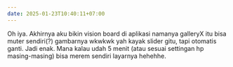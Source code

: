 ```yaml
---
date: 2025-01-23T10:40:11+07:00
---
```

Oh iya. Akhirnya aku bikin vision board di aplikasi namanya galleryX itu bisa muter sendiri(?) gambarnya wkwkwk yah kayak slider gitu, tapi otomatis ganti. Jadi enak. Mana kalau udah 5 menit (atau sesuai settingan hp masing-masing) bisa merem sendiri layarnya hehehhe.
